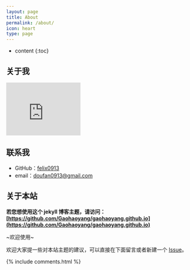 ```yaml
---
layout: page
title: About
permalink: /about/
icon: heart
type: page
---
```


* content
{:toc}

## 关于我

<iframe src="https://githubbadge.appspot.com/gaohaoyang?s=1" style="border: 0;height: 142px;width: 200px;overflow: hidden;" frameBorder="0"></iframe>



## 联系我

* GitHub：[felix0913](https://github.com/felix0913)
* email：doufan0913@gmail.com
<!-- * [Weibo](http://weibo.com/3115521wh) -->
<!-- * [知乎](https://www.zhihu.com/people/gaohaoyang) -->
<!-- * [Facebook](https://www.facebook.com/gaohaoyang.water) -->
<!-- * [Twitter](https://twitter.com/gaohaoyang126) -->
<!-- * [豆瓣](https://www.douban.com/people/42525035/) -->
<!-- * [豆瓣音乐人-浩阳的小站](https://site.douban.com/haoyangaiyinyue/) -->

## 关于本站

**若您想使用这个 jekyll 博客主题，请访问：[https://github.com/Gaohaoyang/gaohaoyang.github.io](https://github.com/Gaohaoyang/gaohaoyang.github.io)**

~欢迎使用~

欢迎大家提一些对本站主题的建议，可以直接在下面留言或者新建一个 [Issue](https://github.com/Gaohaoyang/gaohaoyang.github.io/issues)。


{% include comments.html %}
